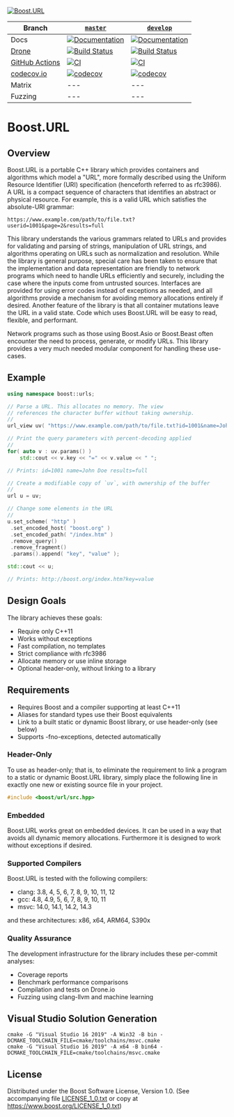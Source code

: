 [![Boost.URL](https://raw.githubusercontent.com/vinniefalco/url/master/doc/images/repo-logo.png)](http://master.url.cpp.al/)

Branch          | [`master`](https://github.com/boostorg/url/tree/master)                                                                                             | [`develop`](https://github.com/boostorg/url/tree/develop) |
--------------- |-----------------------------------------------------------------------------------------------------------------------------------------------------| ------------------------------------------------------------- |
Docs            | [![Documentation](https://img.shields.io/badge/docs-master-brightgreen.svg)](http://master.url.cpp.al/)                                             | [![Documentation](https://img.shields.io/badge/docs-develop-brightgreen.svg)](http://develop.url.cpp.al/)
[Drone](https://drone.io/) | [![Build Status](https://drone.cpp.al/api/badges/boostorg/url/status.svg?ref=refs/heads/master)](https://drone.cpp.al/boostorg/url)                 | [![Build Status](https://drone.cpp.al/api/badges/boostorg/url/status.svg?ref=refs/heads/develop)](https://drone.cpp.al/boostorg/url)
[GitHub Actions](https://github.com/) | [![CI](https://github.com/boostorg/url/actions/workflows/ci.yml/badge.svg?branch=master)](https://github.com/boostorg/url/actions/workflows/ci.yml) | [![CI](https://github.com/boostorg/url/actions/workflows/ci.yml/badge.svg?branch=develop)](https://github.com/boostorg/url/actions/workflows/ci.yml)
[codecov.io](https://codecov.io) | [![codecov](https://codecov.io/gh/CPPAlliance/url/branch/master/graph/badge.svg)](https://codecov.io/gh/CPPAlliance/url/branch/master)              | [![codecov](https://codecov.io/gh/CPPAlliance/url/branch/develop/graph/badge.svg)](https://codecov.io/gh/CPPAlliance/url/branch/develop)
Matrix          | ---                                                                                                                                                 | --- 
Fuzzing         | ---                                                                                                                                                 | --- 

# Boost.URL

## Overview

Boost.URL is a portable C++ library which provides containers and algorithms
which model a "URL", more formally described using the Uniform Resource
Identifier (URI) specification (henceforth referred to as rfc3986). A URL
is a compact sequence of characters that identifies an abstract or physical
resource. For example, this is a valid URL which satisfies the
absolute-URI grammar:

```
https://www.example.com/path/to/file.txt?userid=1001&page=2&results=full
```

This library understands the various grammars related to URLs and provides
for validating and parsing of strings, manipulation of URL strings, and
algorithms operating on URLs such as normalization and resolution. While
the library is general purpose, special care has been taken to ensure that
the implementation and data representation are friendly to network programs
which need to handle URLs efficiently and securely, including the case where
the inputs come from untrusted sources. Interfaces are provided for using
error codes instead of exceptions as needed, and all algorithms provide a
mechanism for avoiding memory allocations entirely if desired. Another
feature of the library is that all container mutations leave the URL in
a valid state. Code which uses Boost.URL will be easy to read, flexible,
and performant.

Network programs such as those using Boost.Asio or Boost.Beast often
encounter the need to process, generate, or modify URLs. This library
provides a very much needed modular component for handling these
use-cases.

## Example
```cpp
using namespace boost::urls;

// Parse a URL. This allocates no memory. The view
// references the character buffer without taking ownership.
//
url_view uv( "https://www.example.com/path/to/file.txt?id=1001&name=John%20Doe&results=full" );

// Print the query parameters with percent-decoding applied
//
for( auto v : uv.params() )
    std::cout << v.key << "=" << v.value << " ";

// Prints: id=1001 name=John Doe results=full

// Create a modifiable copy of `uv`, with ownership of the buffer
//
url u = uv;

// Change some elements in the URL
//
u.set_scheme( "http" )
 .set_encoded_host( "boost.org" )
 .set_encoded_path( "/index.htm" )
 .remove_query()
 .remove_fragment()
 .params().append( "key", "value" );

std::cout << u;

// Prints: http://boost.org/index.htm?key=value
```

## Design Goals

The library achieves these goals:

* Require only C++11
* Works without exceptions
* Fast compilation, no templates
* Strict compliance with rfc3986
* Allocate memory or use inline storage
* Optional header-only, without linking to a library

## Requirements

* Requires Boost and a compiler supporting at least C++11
* Aliases for standard types use their Boost equivalents
* Link to a built static or dynamic Boost library, or use header-only (see below)
* Supports -fno-exceptions, detected automatically

### Header-Only

To use as header-only; that is, to eliminate the requirement to
link a program to a static or dynamic Boost.URL library, simply
place the following line in exactly one new or existing source
file in your project.
```cpp
#include <boost/url/src.hpp>
```

### Embedded

Boost.URL works great on embedded devices. It can be used in a way
that avoids all dynamic memory allocations. Furthermore it is designed 
to work without exceptions if desired.

### Supported Compilers

Boost.URL is tested with the following compilers:

* clang: 3.8, 4, 5, 6, 7, 8, 9, 10, 11, 12
* gcc: 4.8, 4.9, 5, 6, 7, 8, 9, 10, 11
* msvc: 14.0, 14.1, 14.2, 14.3

and these architectures: x86, x64, ARM64, S390x

### Quality Assurance

The development infrastructure for the library includes
these per-commit analyses:

* Coverage reports
* Benchmark performance comparisons
* Compilation and tests on Drone.io
* Fuzzing using clang-llvm and machine learning

## Visual Studio Solution Generation

    cmake -G "Visual Studio 16 2019" -A Win32 -B bin -DCMAKE_TOOLCHAIN_FILE=cmake/toolchains/msvc.cmake
    cmake -G "Visual Studio 16 2019" -A x64 -B bin64 -DCMAKE_TOOLCHAIN_FILE=cmake/toolchains/msvc.cmake

## License

Distributed under the Boost Software License, Version 1.0.
(See accompanying file [LICENSE_1_0.txt](LICENSE_1_0.txt) or copy at
https://www.boost.org/LICENSE_1_0.txt)

